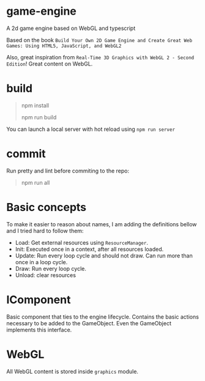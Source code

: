 # game-engine

A 2d game engine based on WebGL and typescript

Based on the book `Build Your Own 2D Game Engine and Create Great Web Games: Using HTML5, JavaScript, and WebGL2`

Also, great inspiration from `Real-Time 3D Graphics with WebGL 2 - Second Edition`! Great content on WebGL.

# build

> npm install
>
> npm run build

You can launch a local server with hot reload using `npm run server`

# commit

Run pretty and lint before commiting to the repo:

> npm run all

# Basic concepts

To make it easier to reason about names, I am adding the definitions bellow and I tried hard to follow them:

- Load: Get external resources using `ResourceManager`.
- Init: Executed once in a context, after all resources loaded.
- Update: Run every loop cycle and should not draw. Can run more than once in a loop cycle.
- Draw: Run every loop cycle.
- Unload: clear resources

# IComponent

Basic component that ties to the engine lifecycle. Contains the basic actions necessary to be added to the GameObject. Even the GameObject implements this interface.

# WebGL

All WebGL content is stored inside `graphics` module.
